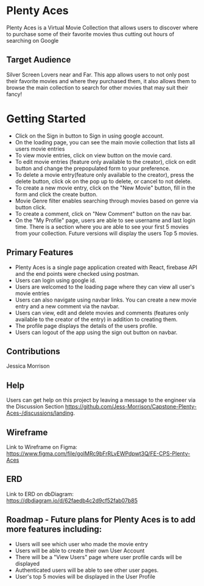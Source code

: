 # Plenty Aces 

Plenty Aces is a Virtual Movie Collection that allows users to discover where to purchase some of their favorite movies thus cutting out hours of searching on Google 

## Target Audience

Silver Screen Lovers near and Far. This app allows users to not only post their favorite movies and where they purchased them, it also allows them to browse the main collection to search for other movies that may suit their fancy! 

# Getting Started

- Click on the Sign in button to Sign in using google account.
- On the loading page, you can see the main movie collection that lists all users movie entries 
- To view movie entries, click on view button on the movie card.
- To edit movie entries (feature only available to the creator), click on edit button and change the prepopulated form to your preference.
- To delete a movie entry(feature only available to the creator), press the delete button, click ok on the pop up to delete, or cancel to not delete.
- To create a new movie entry, click on the "New Movie" button, fill in the form and click the create button.
- Movie Genre filter enables searching through movies based on genre via button click.
- To create a comment, click on "New Comment" button on the nav bar.
- On the "My Profile" page, users are able to see username and last login time. There is a section where you are able to see your first 5 movies from your collection. Future versions will display the users Top 5 movies.

## Primary Features
- Plenty Aces is a single page application created with React, firebase API and the end points were checked using postman.
- Users can login using google id.
- Users are welcomed to the loading page where they can view all user's movie entries 
- Users can also navigate using navbar links. You can create a new movie entry and a new comment via the navbar.
- Users can view, edit and delete movies and comments (features only available to the creator of the entry) in addition to creating them.
- The profile page displays the details of the users profile.
- Users can logout of the app using the sign out button on navbar.

## Contributions

Jessica Morrison

## Help

Users can get help on this project by leaving a message to the engineer via the Discussion Section https://github.com/Jess-Morrison/Capstone-Plenty-Aces-/discussions/landing.

## Wireframe

Link to Wireframe on Figma: https://www.figma.com/file/goIMRc9bFrRLvEWPdpwt3Q/FE-CPS-Plenty-Aces

## ERD

Link to ERD on dbDiagram: https://dbdiagram.io/d/62faedb4c2d9cf52fab07b85

## Roadmap - Future plans for Plenty Aces is to add more features including:

- Users will see which user who made the movie entry 
- Users will be able to create their own User Account
- There will be a "View Users" page where user profile cards will be displayed  
- Authenticated users will be able to see other user pages.
- User's top 5 movies will be displayed in the User Profile 



